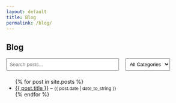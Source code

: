 ```yaml
---
layout: default
title: Blog
permalink: /blog/
---
```


<h2>Blog</h2>

<!-- Search + Filter UI -->
<div style="margin-bottom: 1.5em;">
  <input type="text" id="searchBox" placeholder="Search posts..." style="padding: 0.5em; width: 60%; max-width: 300px;" />

  <select id="categoryFilter" style="padding: 0.5em; margin-left: 1em;">
    <option value="all">All Categories</option>
    {% assign all_categories = "" | split: "" %}
    {% for post in site.posts %}
      {% assign all_categories = all_categories | concat: post.categories %}
    {% endfor %}
    {% assign unique_categories = all_categories | uniq | sort %}
    {% for category in unique_categories %}
      {% unless category == "" %}
        <option value="{{ category | downcase }}">{{ category }}</option>
      {% endunless %}
    {% endfor %}
  </select>
</div>

<!-- Posts List -->
<ul id="postsList">
  {% for post in site.posts %}
    <li 
      data-title="{{ post.title | downcase | escape }}" 
      data-categories="{{ post.categories | join: ',' | downcase }}">
      <a href="{{ post.url }}">{{ post.title }}</a> – 
      <small>{{ post.date | date_to_string }}</small>
    </li>
  {% endfor %}
</ul>

<!-- Filtering Script -->
<script>
  const searchBox = document.getElementById("searchBox");
  const categoryFilter = document.getElementById("categoryFilter");
  const posts = document.querySelectorAll("#postsList li");

  function filterPosts() {
    const search = searchBox.value.toLowerCase();
    const selectedCategory = categoryFilter.value;

    posts.forEach(post => {
      const title = post.dataset.title;
      const categories = post.dataset.categories.split(',');

      const matchesSearch = title.includes(search);
      const matchesCategory = selectedCategory === "all" || categories.includes(selectedCategory);

      post.style.display = matchesSearch && matchesCategory ? "list-item" : "none";
    });
  }

  searchBox.addEventListener("input", filterPosts);
  categoryFilter.addEventListener("change", filterPosts);
</script>